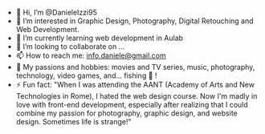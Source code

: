 - 👋 Hi, I’m @DanieleIzzi95
- 👀 I’m interested in Graphic Design, Photography, Digital Retouching and Web Development.
- 🌱 I’m currently learning web development in Aulab
- 💞️ I’m looking to collaborate on ...
- 📫 How to reach me: info.daniele@gmail.com
- 🎨 My passions and hobbies: movies and TV series, music, photography, technology, video games, and... fishing 🎣 !
- ⚡ Fun fact: "When I was attending the AANT (Academy of Arts and New Technologies in Rome), I hated the web design course. Now I'm madly in love with front-end development, especially after realizing that I could combine my passion for photography, graphic design, and website design.
Sometimes life is strange!"

<!---
DanieleIzzi95/DanieleIzzi95 is a ✨ special ✨ repository because its `README.md` (this file) appears on your GitHub profile.
You can click the Preview link to take a look at your changes.
--->
